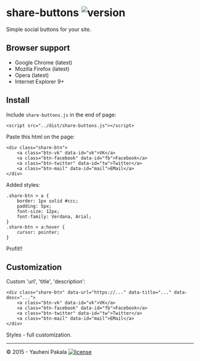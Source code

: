 # share-buttons ![version](http://img.shields.io/badge/release-v1.0.0-brightgreen.svg?style=flat)

Simple social buttons for your site.

## Browser support
* Google Chrome (latest)
* Mozilla Firefox (latest)
* Opera (latest)
* Internet Explorer 9+

## Install
Include `share-buttons.js` in the end of page:
```
<script src="../dist/share-buttons.js"></script>
```
Paste this html on the page:
```
<div class="share-btn">
	<a class="btn-vk" data-id="vk">VK</a>
	<a class="btn-facebook" data-id="fb">Facebook</a>
	<a class="btn-twitter" data-id="tw">Twitter</a>
	<a class="btn-mail" data-id="mail">EMail</a>
</div>
```
Added styles:
```
.share-btn > a {
	border: 1px solid #ccc;
	padding: 5px;
	font-size: 12px;
	font-family: Verdana, Arial;
}
.share-btn > a:hover {
	cursor: pointer;
}
```
Profit!!

## Customization
Custom 'url', 'title', 'description':
```
<div class="share-btn" data-url="https://..." data-title="..." data-desc="...">
	<a class="btn-vk" data-id="vk">VK</a>
	<a class="btn-facebook" data-id="fb">Facebook</a>
	<a class="btn-twitter" data-id="tw">Twitter</a>
	<a class="btn-mail" data-id="mail">EMail</a>
</div>
```
Styles - full customization.

----

&copy; 2015 - Yauheni Pakala [![license](http://img.shields.io/badge/license-MIT-brightgreen.svg?style=flat)](https://github.com/wcoder/share-buttons/blob/master/LICENSE)
